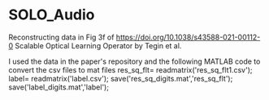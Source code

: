 # SOLO_Audio
Reconstructing data in Fig 3f of https://doi.org/10.1038/s43588-021-00112-0
Scalable Optical Learning Operator by Tegin et al.

I used the data in the paper's repository and the following MATLAB code to convert the csv files to mat files
res_sq_flt= readmatrix('res_sq_flt1.csv');
label= readmatrix('label.csv');
save('res_sq_digits.mat','res_sq_flt');
save('label_digits.mat','label');


